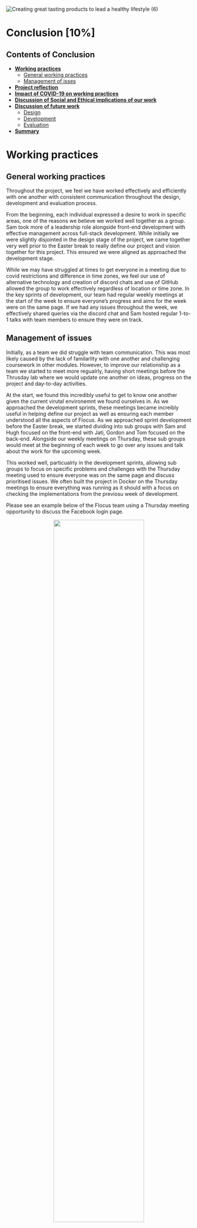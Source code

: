 ![Creating great tasting products to lead a healthy lifestyle (6)](https://user-images.githubusercontent.com/69913789/115700261-6748a700-a35e-11eb-98ff-42c78f4005bf.gif)

# Conclusion [10%]

## Contents of Conclusion

- [**Working practices**](#Working-practices)
  - [General working practices](#General-working-practices)
  - [Management of isses](#Management-of-issues)
- [**Project reflection**](#Project-reflection)
- [**Impact of COVID-19 on working practices**](Impact-of-COVID-19-on-working-practices)
- [**Discussion of Social and Ethical implications of our work**](#Discussion-of-Social-and-Ethical-implications-of-your-work)
- [**Discussion of future work**](#Discussion-of-future-work)
  - [Design](#Design)
  - [Development](#Development)
  - [Evaluation](#Evaluation)
- [**Summary**](#Summary)

# Working practices

## General working practices

Throughout the project, we feel we have worked effectively and efficiently with one another with consistent communication throughout the design, development and evaluation process.

From the beginning, each individual expressed a desire to work in specific areas, one of the reasons we believe we worked well together as a group. Sam took more of a leadership role alongside front-end development with effective management across full-stack development. While initially we were slightly disjointed in the design stage of the project, we came together very well prior to the Easter break to really define our project and vision together for this project. This ensured we were aligned as approached the development stage.

While we may have struggled at times to get everyone in a meeting due to covid restrictions and difference in time zones, we feel our use of alternative technology and creation of discord chats and use of GitHub allowed the group to work effectively regardless of location or time zone. In the key sprints of development, our team had regular weekly meetings at the start of the week to ensure everyone’s progress and aims for the week were on the same page. If we had any issues throughout the week, we effectively shared queries via the discord chat and Sam hosted regular 1-to-1 talks with team members to ensure they were on track. 

## Management of issues

Initially, as a team we did struggle with team communication. This was most likely caused by the lack of familarlity with one another and challenging coursework in other modules. However, to improve our relationship as a team we started to meet more regualrly, having short meetings before the Thrusday lab where we would update one another on ideas, progress on the project and day-to-day activities. 

At the start, we found this incredibly useful to get to know one another given the current virutal environemnt we found ourselves in. As we approached the development sprints, these meetings became increibly useful in helping define our project as well as ensuring each member understood all the aspects of Flocus. As we approached sprint development before the Easter break, we started dividing into sub groups with Sam and Hugh focused on the front-end with Jati, Gordon and Tom focused on the back-end. Alongside our weekly meetings on Thursday, these sub groups would meet at the beginning of each week to go over any issues and talk about the work for the upcoming week. 

This worked well, particualrly in the development sprints, allowing sub groups to focus on specific problems and challenges with the Thursday meeting used to ensure everyone was on the same page and discuss prioritised issues. We often built the project in Docker on the Thursday meetings to ensure everything was running as it should with a focus on checking the implementations from the previosu week of development. 

Please see an example below of the Flocus team using a Thursday meeting opportunity to discuss the Facebook login page.

<p align="center">
<img src="../report/Images/teamsCall.jpg" width=70%>
</p>
<b><p align= "center"> Figure : A screenshot of a recent team meeting discussing the Facebook login page. </p></b>

Alonsgide these meetings, the use of discord was key for the management of issues. As seen in the communication channels section, we had different discord sub-channels to discuss specific issues to do with ther sprints. These were increibly useful for sub teams to query issues and then if any required the whole team they would be put into the general channel. Overall, the regular team and sub-team meetings alongside use of discord channels enabled quick resolution of any issues the team came across throughout the project.

## Evaluation of agile techniques used by the team

During our final stand-up &#128543;, we discussed our overall experience of the project, including our personal opinions of the agile framework.

# Project reflection

Overall, as a team we are very proud of Flocus, including the design, development and evaluation of our MVP (minimum viable product).

At the start, we believe we got slightly ahead of ourselves by trying to plan a project idea that had far too many moving parts for a project of this size. However, after a couple of meetings we quickly nailed down the area of focus to procrastination with an aspect of raising awareness for a critical world issue. While the project required only one of these aspects, we believed we could effectively and efficiently design a product that was a procrastination tool but raised awareness for water accessibility, including the theme of water running throughout the whole application.

Due to our big ideas and aspirations as a team,  when we approached discussing the success of our product we slightly struggled due to define whether or not our project was a success. On one side we had created a minimum viable product that functioned effectively with a Facebook Login capability. However, on the other side there were still areas, such as the google ads and portal personlisation, that we still wanted to integrate into the application. Overall, we had been successful in creating an MVP with future potential to help raise funds for ASAQUA and act as a very effective and personlaised procrastination tool.

So while we had not met our personal goals for the product, we had been successful in developing an MVP to be passed onto the development team at ASQUA to further optimise and improve the web application in the near future. 

# Impact of COVID-19 on working practices

Overall, we believe we successfully adapted and changed our approach to ensure we delivered a strong MVP (minimum viable product) given circusmtances created by the COVID-19 pandemic. Initally, the biggest challenge was developing relationships between team members however, as mentioned above, the more meeting sna catch ups the more we got to know one another. This meant that by the time we came to designing Flocus, the team had gelled well and were on the same page in regards to the project. 

At times it could have been useful to be in the same room as one another however with effective use of teams and discord we were able to quickly come together (albeit virtually) to overcome any challenges we had. We believe one key aspect that ensured we worked successfully as a team was the ability to hold one another accountable for individual work. Without building those initial relationships, this would have been very hard. Credit must be given to team member, Jati, who due to the time zone difference was working late into the night in numerous occasions. Our use of virtual tools as mentioned ensured we kept a good communication channel with Jati throughout the project.

Overall, we are very proud of one another for the work in this project. We are very excited to meet up for a few drinks and food to celebrate our work once the restrictions allow (and Jati is able to travel to the UK!). 

# Discussion of Social and Ethical implications of our work

TODO - Tom

# Discussion of future work

## Design and development

On the design side of the FLocus, if we had more time we would have liked to do an extensive user study to develop a strongewr understanding of areas of improvement. However, from discussions within the team we have come up with the following ideas for ideas for future design and development of each page:

### Login landing page

- Login capability by email as well alternative social media channels, such as twitter and LinkedIn, alongside google login option.
- An about pop up to read more about the application and what Flocus is
- More animations around studying and the story behind Asaqua.

### Study page

- Introduce a customisable icon that you can design for your work mascot.
- A Google ads section integrated into the page - this will raise revenue that will be donated to ASAQUA. The user is donating by working.

### League table 

- Improved metrics for personal statistics.
- Potential for a swimming race animation keeping in line with the theme of water.
- The current league table only ranked our friends, and the user is not inside it. The improvement would be to make the user also exists in the table.

### About page

- Pop-ups for people to learn about ASAQUA rather than bombard with all the information at once.
- Option to donate directly to Asaqua.

### General development

- Possible organisation of code so the backend and frontend are in separate directories.
- Different browser opitimisation.
- Optimise the web page to be effective on web and mobile browsers.
- Possible tool that could be converted into a PWA (progressive web application) to be effective on mobiles as well as desktop browsers.

## Evaluation

As mentioned previously, in the future we woould like to see a full user study of interaction with Flocus. Usability is often considered the most essential factor to investigate as part of the evaluative process. Usability can be defined as the ease of using the webpage and fulfilling user's satisfaction. Key aspects to consider when evaluating the usability of Flocus, include:

- learnability
- memorability
- efficiency
- satisfaction 
- errors

Alongside usability, future evaluiative techniques could focus on evaluating aspects of the following:

- Content - accuracy, conciseness, understandability and does it contain key infromation?
- Appearance - page layout, size and font of writing and page flow.
- Interactivity - portal personalisation, feedback and loyalty.
- Functionality - speed, security, browser compatability and web/mobile compatability.

With pre-planned ethical analysis and approval we would have liked to include the following in future evaluative technqiues:

- Comprehensive surveys on different demographics, including a range of students and professionals.
- Focus groups and interviews investigating user flows and specific scenarios when using Flocus.

Due to the nature of interviews, the interviewer is able to ask direct questions about the usability and how users interact with Flocus. Questionairres allow for a more structured data collection. These combined technqiues allow for collection and analysis of diverse qualitative and quantitaive data. 

Other areas to explore for future work:

- Controlled experiments - Flcous team compare users interaction with Flocus and it's close competitiors. 
- Automated usability tools - with further knowledge and experience we would have liked to integrate useful plugins, such as bugsnag and hotjar, and use tools such as USEful to auotmate testing of the usability. 

# Summary

Overall, we have really enjoyed working as a team to build this special project. It has been great to build a tool that is useful to students like ourselves but also raise awareness for a big issue in water accessibility. 

We'd also like to thank the lecturing team for all their help throughout the process. We'd also like to give a specific thanks to Marceli who very kindly helped us navigate through some of our toughest challenges. 